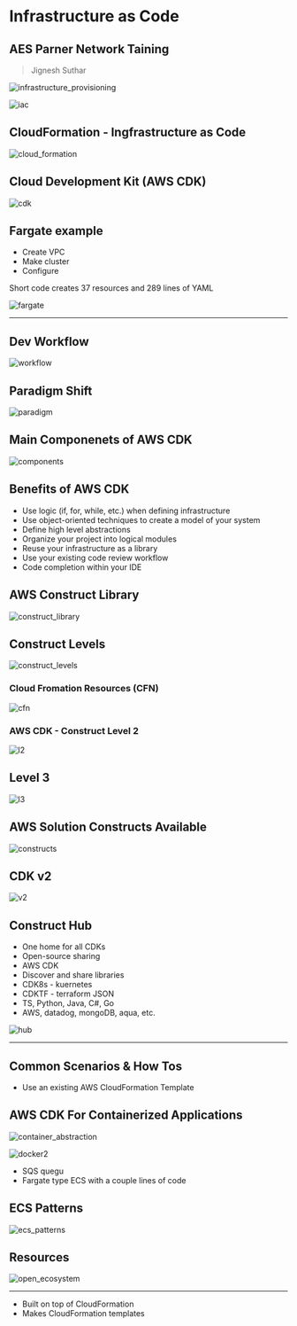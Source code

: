 # Infrastructure as Code

## AES Parner Network Taining

> Jignesh Suthar

![infrastructure_provisioning](images/infrastructure_provisioning.png)

![iac](images/iac.png)

## CloudFormation - Ingfrastructure as Code

![cloud_formation](images/cloud_formation.png)

## Cloud Development Kit (AWS CDK)

![cdk](images/cdk.png)

## Fargate example

- Create VPC
- Make cluster
- Configure
  
Short code creates 37 resources and 289 lines of YAML

![fargate](images/fargate.png)

---

## Dev Workflow

![workflow](images/workflow.png)

## Paradigm Shift

![paradigm](images/paradigm.png)

## Main Componenets of AWS CDK

![components](images/components.png)

## Benefits of AWS CDK

- Use logic (if, for, while, etc.) when defining infrastructure
- Use object-oriented techniques to create a model of your system 
- Define high level abstractions
- Organize your project into logical modules
- Reuse your infrastructure as a library
- Use your existing code review workflow
- Code completion within your IDE

## AWS Construct Library

![construct_library](images/construct_library.png)

## Construct Levels

![construct_levels](images/construct_levels.png)

### Cloud Fromation Resources (CFN)

![cfn](images/cfn.png)

### AWS CDK - Construct Level 2

![l2](images/l2.png)

## Level 3

![l3](images/l3.png)

## AWS Solution Constructs Available

![constructs](images/constructs.png)

## CDK v2

![v2](images/v2.png)

## Construct Hub

- One home for all CDKs
- Open-source sharing
- AWS CDK
- Discover and share libraries
- CDK8s - kuernetes
- CDKTF - terraform JSON
- TS, Python, Java, C#, Go
- AWS, datadog, mongoDB, aqua, etc.

![hub](images/hub.png)

---

## Common Scenarios & How Tos

- Use an existing AWS CloudFormation Template

## AWS CDK For Containerized Applications

![container_abstraction](images/container_abstraction.png)

![docker2](images/docker2.png)

- SQS quegu
- Fargate type ECS with a couple lines of code

## ECS Patterns

![ecs_patterns](images/ecs_patterns.png)

## Resources

![open_ecosystem](images/open_ecosystem.png)


---

- Built on top of CloudFormation
- Makes CloudFormation templates

